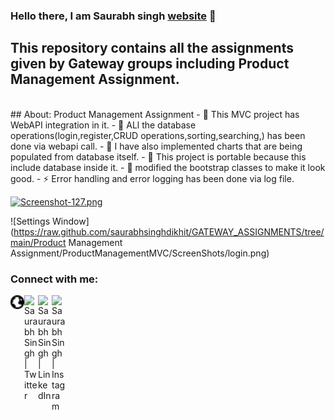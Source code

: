 ### Hello there, I am Saurabh singh [website] 👋
## This repository contains all the assignments given by Gateway groups including Product Management Assignment.
<br/>
## About: Product Management Assignment
- 🔭 This MVC project has WebAPI integration in it.
- 🌱 ALl the database operations(login,register,CRUD operations,sorting,searching,) has been done via webapi call.
- 🔭 I have also implemented charts that are being populated from database itself.
- 👯 This project is portable because this include database inside it.
- 🥅 modified the bootstrap classes to make it look good.
- ⚡ Error handling and error logging has been done via log file.

[![Screenshot-127.png](https://i.postimg.cc/7bvx86XT/Screenshot-127.png)](https://postimg.cc/5Q3c8fhx)


![Settings Window](https://raw.github.com/saurabhsinghdikhit/GATEWAY_ASSIGNMENTS/tree/main/Product Management Assignment/ProductManagementMVC/ScreenShots/login.png)



### Connect with me:

[<img align="left" alt="developersaurabh.ml" width="22px" src="https://raw.githubusercontent.com/iconic/open-iconic/master/svg/globe.svg" />][website]
[<img align="left" alt="Saurabh Singh | Twitter" width="22px" src="https://cdn.jsdelivr.net/npm/simple-icons@v3/icons/twitter.svg" />][twitter]
[<img align="left" alt="Saurabh Singh | LinkedIn" width="22px" src="https://cdn.jsdelivr.net/npm/simple-icons@v3/icons/linkedin.svg" />][linkedin]
[<img align="left" alt="Saurabh Singh | Instagram" width="22px" src="https://cdn.jsdelivr.net/npm/simple-icons@v3/icons/instagram.svg" />][instagram]

<br />

[website]: https://developersaurabh.ml
[twitter]: https://twitter.com/Saurabh89157654
[instagram]: https://instagram.com/damn_rajput/
[linkedin]: https://linkedin.com/in/saurabh-singh-42a727148/

